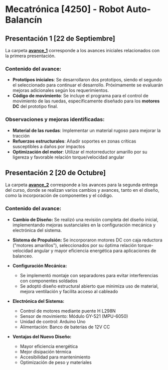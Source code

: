 # Mecatrónica [4250] - Robot Auto-Balancín

## Presentación 1 [22 de Septiembre]

La carpeta [**avance_1**](avance_1) corresponde a los avances iniciales relacionados con la primera presentación.

### Contenido del avance:
- **Prototipos iniciales**: Se desarrollaron dos prototipos, siendo el segundo el seleccionado para continuar el desarrollo. Próximamente se evaluarán mejoras adicionales según los requerimientos.
- **Código de movimiento**: Se incluye el programa para el control de movimiento de las ruedas, específicamente diseñado para los **motores DC** del prototipo final.

### Observaciones y mejoras identificadas:
- **Material de las ruedas**: Implementar un material rugoso para mejorar la tracción
- **Refuerzos estructurales**: Añadir soportes en zonas críticas susceptibles a daños por impactos
- **Optimización del motor**: Utilizar el motorreductor amarillo por su ligereza y favorable relación torque/velocidad angular

## Presentación 2 [20 de Octubre]

La carpeta [**avance_2**](avance_2) corresponde a los avances para la segunda entrega del curso, donde se realizan varios cambios y avances, tanto en el diseño, como la incorporación de componentes y el código.

### Contenido del avance:

- **Cambio de Diseño:** Se realizó una revisión completa del diseño inicial, implementando mejoras sustanciales en la configuración mecánica y electrónica del sistema.

- **Sistema de Propulsión:** Se incorporaron motores DC con caja reductora ("motores amarillos"), seleccionados por su óptima relación torque-velocidad angular y mayor eficiencia energética para aplicaciones de balanceo.

- **Configuración Mecánica:**
  - Se implementó montaje con separadores para evitar interferencias con componentes soldados
  - Se adoptó diseño estructural abierto que minimiza uso de material, mejora ventilación y facilita acceso al cableado

- **Electrónica del Sistema:**
  - Control de motores mediante puente H L298N
  - Sensor de movimiento: Módulo GY-521 (MPU-6050)
  - Unidad de control: Arduino Uno
  - Alimentación: Banco de baterías de 12V CC

- **Ventajas del Nuevo Diseño:**
  - Mayor eficiencia energética
  - Mejor disipación térmica
  - Accesibilidad para mantenimiento
  - Optimización de peso y materiales
